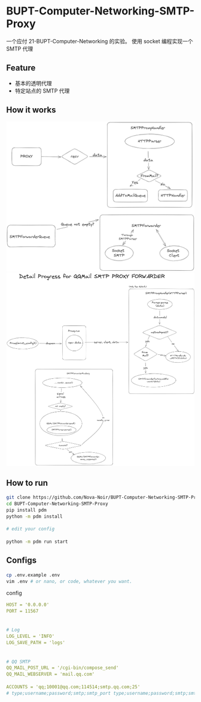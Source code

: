 # BUPT-Computer-Networking-SMTP-Proxy

一个应付 21-BUPT-Computer-Networking 的实验。
使用 socket 编程实现一个 SMTP 代理

## Feature
- 基本的透明代理
- 特定站点的 SMTP 代理

## How it works
![](docs/flow_chart.png)
![](docs/call_stack.png)

## How to run

```sh
git clone https://github.com/Nova-Noir/BUPT-Computer-Networking-SMTP-Proxy.git
cd BUPT-Computer-Networking-SMTP-Proxy
pip install pdm
python -m pdm install

# edit your config

python -m pdm run start
```

## Configs
```sh
cp .env.example .env
vim .env # or nano, or code, whatever you want.
```

config
```yaml
HOST = '0.0.0.0'  
PORT = 11567


# Log
LOG_LEVEL = 'INFO'
LOG_SAVE_PATH = 'logs'


# QQ SMTP
QQ_MAIL_POST_URL = '/cgi-bin/compose_send'
QQ_MAIL_WEBSERVER = 'mail.qq.com'

ACCOUNTS = 'qq;10001@qq.com;114514;smtp.qq.com;25'
# type;username;password;smtp;smtp_port type;username;password;smtp;smtp_port
```